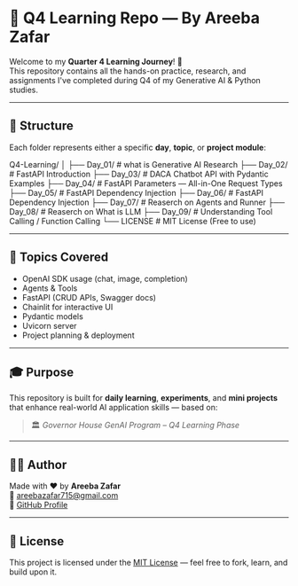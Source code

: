 # 📘 Q4 Learning Repo — By Areeba Zafar

Welcome to my **Quarter 4 Learning Journey**! 🚀  
This repository contains all the hands-on practice, research, and assignments I've completed during Q4 of my Generative AI & Python studies.

---

## 📅 Structure

Each folder represents either a specific **day**, **topic**, or **project module**:

Q4-Learning/
│
├── Day_01/ # what is Generative AI Research
├── Day_02/ # FastAPI Introduction
├── Day_03/ # DACA Chatbot API with Pydantic Examples
├── Day_04/ # FastAPI Parameters — All-in-One Request Types
├── Day_05/ # FastAPI Dependency Injection
├── Day_06/ # FastAPI Dependency Injection
├── Day_07/ # Reaserch on Agents and Runner
├── Day_08/ # Reaserch on What is LLM
├── Day_09/ # Understanding Tool Calling / Function Calling
└── LICENSE # MIT License (Free to use)

---

## 🧠 Topics Covered

- OpenAI SDK usage (chat, image, completion)  
- Agents & Tools  
- FastAPI (CRUD APIs, Swagger docs)  
- Chainlit for interactive UI  
- Pydantic models  
- Uvicorn server  
- Project planning & deployment

---

## 🎓 Purpose

This repository is built for **daily learning**, **experiments**, and **mini projects** that enhance real-world AI application skills — based on:
> 🏛️ *Governor House GenAI Program – Q4 Learning Phase*

---

## 🧑‍💻 Author

Made with ❤️ by **Areeba Zafar**  
📧 areebazafar715@gmail.com  
🔗 [GitHub Profile](https://github.com/AreebaZafarChohan)

---

## 🌈 License

This project is licensed under the [MIT License](./LICENSE) — feel free to fork, learn, and build upon it.

